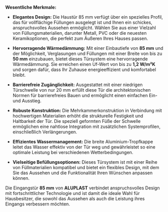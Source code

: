 **Wesentliche Merkmale:**

- **Elegantes Design:** Die Haustür 85 mm verfügt über ein spezielles Profil, das für vollflächige Füllungen ausgelegt ist und Ihnen ein schickes, anspruchsvolles Aussehen ermöglicht. Wählen Sie aus einer Vielzahl von Füllungsmaterialien, darunter Metall, PVC oder die neuesten Keramikoptionen, die perfekt zum Äußeren Ihres Hauses passen.

- **Hervorragende Wärmedämmung:** Mit einer Einbautiefe von **85 mm** und der Möglichkeit, Verglasungen und Füllungen mit einer Breite von bis zu **50 mm** einzubauen, bietet dieses Türsystem eine hervorragende Wärmedämmung. Sie erreichen einen Uf-Wert von bis zu **1,2 W/m²K** und sorgen dafür, dass Ihr Zuhause energieeffizient und komfortabel bleibt.

- **Barrierefreie Zugänglichkeit:** Ausgestattet mit einer niedrigen Türschwelle von nur 20 mm erfüllt diese Tür die architektonischen Normen für barrierefreies Bauen und ermöglicht einen einfachen Ein- und Ausstieg.

- **Robuste Konstruktion:** Die Mehrkammerkonstruktion in Verbindung mit hochwertigen Materialien erhöht die strukturelle Festigkeit und Haltbarkeit der Tür. Die speziell geformten Füße der Schwelle ermöglichen eine nahtlose Integration mit zusätzlichen Systemprofilen, einschließlich Verlängerungen.

- **Effizientes Wassermanagement:** Die breite Aluminium-Tropfkappe leitet das Wasser effektiv von der Tür weg und gewährleistet so eine optimale Leistung bei verschiedenen Wetterbedingungen.

- **Vielseitige Befüllungsoptionen:** Dieses Türsystem ist mit einer Reihe von Füllmaterialien kompatibel und bietet ein flexibles Design, mit dem Sie das Aussehen und die Funktionalität Ihren Wünschen anpassen können.

Die Eingangstür **85 mm** von **ALUPLAST** verbindet anspruchsvolles Design mit fortschrittlicher Technologie und ist damit die ideale Wahl für Hausbesitzer, die sowohl das Aussehen als auch die Leistung ihres Eingangs verbessern möchten.